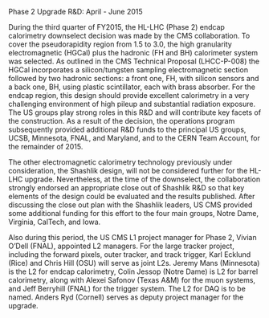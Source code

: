 Phase 2 Upgrade R&D: April - June 2015

During the third quarter of FY2015, the HL-LHC (Phase 2) endcap calorimetry downselect decision was made by the CMS collaboration.  To cover the pseudorapidity region from 1.5 to 3.0, the high granularity electromagnetic (HGCal) plus the hadronic (FH and BH) calorimeter system was selected.  As outlined in the CMS Technical Proposal (LHCC-P-008) the HGCal incorporates a silicon/tungsten sampling electromagnetic section followed by two hadronic sections: a front one, FH, with silicon sensors and a back one, BH, using plastic scintillator, each with brass absorber.  For the endcap region, this design should provide excellent calorimetry in a very challenging environment of high pileup and substantial radiation exposure.  The US groups play strong roles in this R&D and will contribute key facets of the construction.  As a result of the decision, the operations program subsequently provided additional R&D funds to the principal US groups, UCSB, Minnesota, FNAL, and Maryland, and to the CERN Team Account, for the remainder of 2015.  

The other electromagnetic calorimetry technology previously under consideration, the Shashlik design, will not be considered further for the HL-LHC upgrade.  Nevertheless, at the time of the downselect, the collaboration strongly endorsed an appropriate close out of Shashlik R&D so that key elements of the design could be evaluated and the results published.  After discussing the close out plan with the Shashlik leaders, US CMS provided some additional funding for this effort to the four main groups, Notre Dame, Virginia, CalTech, and Iowa. 
  
Also during this period, the US CMS L1 project manager for Phase 2, Vivian O’Dell (FNAL), appointed L2 managers.  For the large tracker project, including the forward pixels, outer tracker, and track trigger, Karl Ecklund (Rice) and Chris Hill (OSU) will serve as joint L2s.  Jeremy Mans (Minnesota) is the L2 for endcap calorimetry, Colin Jessop (Notre Dame) is L2 for barrel calorimetry, along with Alexei Safonov (Texas A&M) for the muon systems, and Jeff Berryhill (FNAL) for the trigger system.  The L2 for DAQ is to be named.  Anders Ryd (Cornell) serves as deputy project manager for the upgrade.


